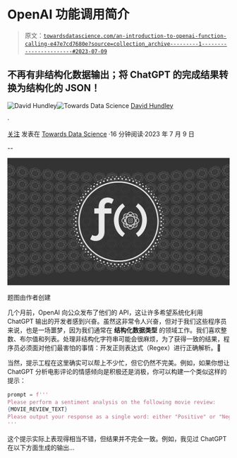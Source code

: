 # OpenAI 功能调用简介

> 原文：[`towardsdatascience.com/an-introduction-to-openai-function-calling-e47e7cd7680e?source=collection_archive---------1-----------------------#2023-07-09`](https://towardsdatascience.com/an-introduction-to-openai-function-calling-e47e7cd7680e?source=collection_archive---------1-----------------------#2023-07-09)

## 不再有非结构化数据输出；将 ChatGPT 的完成结果转换为结构化的 JSON！

[](https://dkhundley.medium.com/?source=post_page-----e47e7cd7680e--------------------------------)![David Hundley](https://dkhundley.medium.com/?source=post_page-----e47e7cd7680e--------------------------------)[](https://towardsdatascience.com/?source=post_page-----e47e7cd7680e--------------------------------)![Towards Data Science](https://towardsdatascience.com/?source=post_page-----e47e7cd7680e--------------------------------) [David Hundley](https://dkhundley.medium.com/?source=post_page-----e47e7cd7680e--------------------------------)

·

[关注](https://medium.com/m/signin?actionUrl=https%3A%2F%2Fmedium.com%2F_%2Fsubscribe%2Fuser%2F82498630db6&operation=register&redirect=https%3A%2F%2Ftowardsdatascience.com%2Fan-introduction-to-openai-function-calling-e47e7cd7680e&user=David+Hundley&userId=82498630db6&source=post_page-82498630db6----e47e7cd7680e---------------------post_header-----------) 发表在 [Towards Data Science](https://towardsdatascience.com/?source=post_page-----e47e7cd7680e--------------------------------) ·16 分钟阅读·2023 年 7 月 9 日[](https://medium.com/m/signin?actionUrl=https%3A%2F%2Fmedium.com%2F_%2Fvote%2Ftowards-data-science%2Fe47e7cd7680e&operation=register&redirect=https%3A%2F%2Ftowardsdatascience.com%2Fan-introduction-to-openai-function-calling-e47e7cd7680e&user=David+Hundley&userId=82498630db6&source=-----e47e7cd7680e---------------------clap_footer-----------)

--

[](https://medium.com/m/signin?actionUrl=https%3A%2F%2Fmedium.com%2F_%2Fbookmark%2Fp%2Fe47e7cd7680e&operation=register&redirect=https%3A%2F%2Ftowardsdatascience.com%2Fan-introduction-to-openai-function-calling-e47e7cd7680e&source=-----e47e7cd7680e---------------------bookmark_footer-----------)![](img/14ae6814c08319c738cd14cdd99e5771.png)

题图由作者创建

几个月前，OpenAI 向公众发布了他们的 API，这让许多希望系统化利用 ChatGPT 输出的开发者感到兴奋。虽然这非常令人兴奋，但对于我们这些程序员来说，也是一场噩梦，因为我们通常在 **结构化数据类型** 的领域工作。我们喜欢整数、布尔值和列表。处理非结构化字符串可能会很麻烦，为了获得一致的结果，程序员必须面对他们最害怕的事情：开发正则表达式（Regex）进行正确解析。🤢

当然，提示工程在这里确实可以帮上不少忙，但它仍然不完美。例如，如果你想让 ChatGPT 分析电影评论的情感倾向是积极还是消极，你可以构建一个类似这样的提示：

```py
prompt = f'''
Please perform a sentiment analysis on the following movie review:
{MOVIE_REVIEW_TEXT}
Please output your response as a single word: either "Positive" or "Negative".
'''
```

这个提示实际上表现得相当不错，但结果并不完全一致。例如，我见过 ChatGPT 在以下方面生成的输出…
